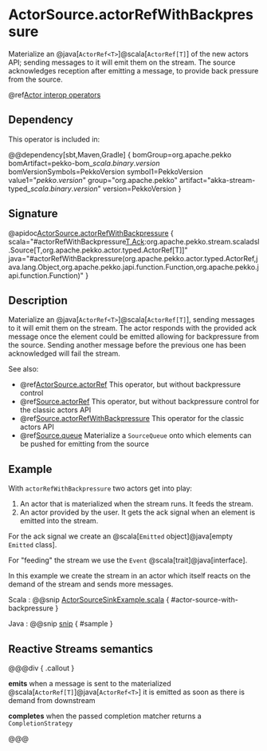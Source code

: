 # ActorSource.actorRefWithBackpressure

Materialize an @java[`ActorRef<T>`]@scala[`ActorRef[T]`] of the new actors API; sending messages to it will emit them on the stream. The source acknowledges reception after emitting a message, to provide back pressure from the source.

@ref[Actor interop operators](../index.md#actor-interop-operators)

## Dependency

This operator is included in:

@@dependency[sbt,Maven,Gradle] {
  bomGroup=org.apache.pekko bomArtifact=pekko-bom_$scala.binary.version$ bomVersionSymbols=PekkoVersion
  symbol1=PekkoVersion
  value1="$pekko.version$"
  group="org.apache.pekko"
  artifact="akka-stream-typed_$scala.binary.version$"
  version=PekkoVersion
}

## Signature

@apidoc[ActorSource.actorRefWithBackpressure](ActorSource$) { scala="#actorRefWithBackpressure[T,Ack](ackTo:org.apache.pekko.actor.typed.ActorRef[Ack],ackMessage:Ack,completionMatcher:PartialFunction[T,org.apache.pekko.stream.CompletionStrategy],failureMatcher:PartialFunction[T,Throwable]):org.apache.pekko.stream.scaladsl.Source[T,org.apache.pekko.actor.typed.ActorRef[T]]" java="#actorRefWithBackpressure(org.apache.pekko.actor.typed.ActorRef,java.lang.Object,org.apache.pekko.japi.function.Function,org.apache.pekko.japi.function.Function)" }

## Description

Materialize an @java[`ActorRef<T>`]@scala[`ActorRef[T]`], sending messages to it will emit them on the stream. The actor responds with the provided ack message
once the element could be emitted allowing for backpressure from the source. Sending another message before the previous one has been acknowledged will fail the stream.

See also:

* @ref[ActorSource.actorRef](actorRef.md) This operator, but without backpressure control
* @ref[Source.actorRef](../Source/actorRef.md) This operator, but without backpressure control for the classic actors API
* @ref[Source.actorRefWithBackpressure](../Source/actorRefWithBackpressure.md) This operator for the classic actors API
* @ref[Source.queue](../Source/queue.md) Materialize a `SourceQueue` onto which elements can be pushed for emitting from the source

## Example

With `actorRefWithBackpressure` two actors get into play: 

1. An actor that is materialized when the stream runs. It feeds the stream.
2. An actor provided by the user. It gets the ack signal when an element is emitted into the stream.

For the ack signal we create an @scala[`Emitted` object]@java[empty `Emitted` class].

For "feeding" the stream we use the `Event` @scala[trait]@java[interface].

In this example we create the stream in an actor which itself reacts on the demand of the stream and sends more messages.


Scala
:  @@snip [ActorSourceSinkExample.scala](/stream-typed/src/test/scala/docs/org/apache/pekko/stream/typed/ActorSourceSinkExample.scala) { #actor-source-with-backpressure }

Java
:  @@snip [snip](/stream-typed/src/test/java/docs/org/apache/pekko/stream/typed/ActorSourceWithBackpressureExample.java) { #sample }

## Reactive Streams semantics

@@@div { .callout }

**emits** when a message is sent to the materialized @scala[`ActorRef[T]`]@java[`ActorRef<T>`] it is emitted as soon as there is demand from downstream

**completes** when the passed completion matcher returns a `CompletionStrategy`

@@@
